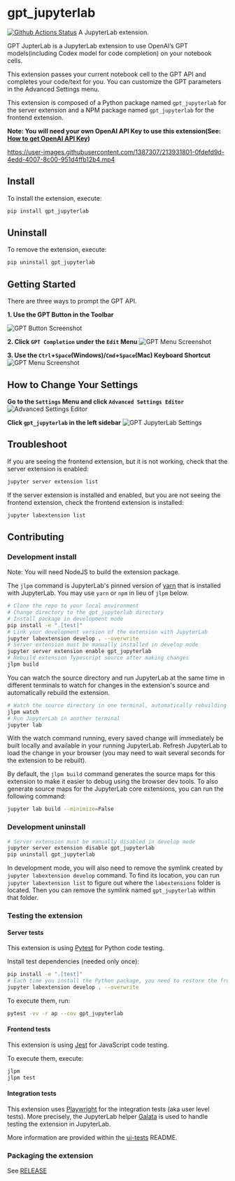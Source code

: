 # gpt_jupyterlab

[![Github Actions Status](https://github.com/henshinger/gpt-jupyterlab/workflows/Build/badge.svg)](https://github.com/henshinger/gpt-jupyterlab/actions/workflows/build.yml)
A JupyterLab extension.

GPT JupterLab is a JupyterLab extension to use OpenAI’s GPT models(including Codex model for code completion) on your notebook cells.

This extension passes your current notebook cell to the GPT API and completes your code/text for you. You can customize the GPT parameters in the Advanced Settings menu.

This extension is composed of a Python package named `gpt_jupyterlab`
for the server extension and a NPM package named `gpt_jupyterlab`
for the frontend extension.

**Note: You will need your own OpenAI API Key to use this extension(See: [How to get OpenAI API Key](#https://www.youtube.com/watch?v=_vEJ07K0VPs))**

https://user-images.githubusercontent.com/1387307/213931801-0fdefd9d-4edd-4007-8c00-951d4ffb12b4.mp4

## Install

To install the extension, execute:

```bash
pip install gpt_jupyterlab
```

## Uninstall

To remove the extension, execute:

```bash
pip uninstall gpt_jupyterlab
```

## Getting Started

There are three ways to prompt the GPT API.

**1. Use the GPT Button in the Toolbar**

![GPT Button Screenshot](https://user-images.githubusercontent.com/1387307/213923948-863b7e28-f956-4c8c-b27b-959551952b39.png)

**2. Click `GPT Completion` under the `Edit` Menu**
![GPT Menu Screenshot](https://user-images.githubusercontent.com/1387307/213923950-bacaf820-ecb2-4220-984f-cd2b8bd69ce5.png)

**3. Use the `Ctrl`+`Space`(Windows)/`Cmd`+`Space`(Mac) Keyboard Shortcut**
![GPT Menu Screenshot](https://user-images.githubusercontent.com/1387307/213923950-bacaf820-ecb2-4220-984f-cd2b8bd69ce5.png)

## How to Change Your Settings

**Go to the `Settings` Menu and click `Advanced Settings Editor`**
![Advanced Settings Editor](https://user-images.githubusercontent.com/1387307/213924568-76b150f5-9def-427b-8a89-22ef357758ff.png)

**Click `gpt_jupyterlab` in the left sidebar**
![GPT JupyterLab Settings](https://user-images.githubusercontent.com/1387307/213924690-2df6cb67-1197-433f-afe7-42af3474767d.png)

## Troubleshoot

If you are seeing the frontend extension, but it is not working, check
that the server extension is enabled:

```bash
jupyter server extension list
```

If the server extension is installed and enabled, but you are not seeing
the frontend extension, check the frontend extension is installed:

```bash
jupyter labextension list
```

## Contributing

### Development install

Note: You will need NodeJS to build the extension package.

The `jlpm` command is JupyterLab's pinned version of
[yarn](https://yarnpkg.com/) that is installed with JupyterLab. You may use
`yarn` or `npm` in lieu of `jlpm` below.

```bash
# Clone the repo to your local environment
# Change directory to the gpt_jupyterlab directory
# Install package in development mode
pip install -e ".[test]"
# Link your development version of the extension with JupyterLab
jupyter labextension develop . --overwrite
# Server extension must be manually installed in develop mode
jupyter server extension enable gpt_jupyterlab
# Rebuild extension Typescript source after making changes
jlpm build
```

You can watch the source directory and run JupyterLab at the same time in different terminals to watch for changes in the extension's source and automatically rebuild the extension.

```bash
# Watch the source directory in one terminal, automatically rebuilding when needed
jlpm watch
# Run JupyterLab in another terminal
jupyter lab
```

With the watch command running, every saved change will immediately be built locally and available in your running JupyterLab. Refresh JupyterLab to load the change in your browser (you may need to wait several seconds for the extension to be rebuilt).

By default, the `jlpm build` command generates the source maps for this extension to make it easier to debug using the browser dev tools. To also generate source maps for the JupyterLab core extensions, you can run the following command:

```bash
jupyter lab build --minimize=False
```

### Development uninstall

```bash
# Server extension must be manually disabled in develop mode
jupyter server extension disable gpt_jupyterlab
pip uninstall gpt_jupyterlab
```

In development mode, you will also need to remove the symlink created by `jupyter labextension develop`
command. To find its location, you can run `jupyter labextension list` to figure out where the `labextensions`
folder is located. Then you can remove the symlink named `gpt_jupyterlab` within that folder.

### Testing the extension

#### Server tests

This extension is using [Pytest](https://docs.pytest.org/) for Python code testing.

Install test dependencies (needed only once):

```sh
pip install -e ".[test]"
# Each time you install the Python package, you need to restore the front-end extension link
jupyter labextension develop . --overwrite
```

To execute them, run:

```sh
pytest -vv -r ap --cov gpt_jupyterlab
```

#### Frontend tests

This extension is using [Jest](https://jestjs.io/) for JavaScript code testing.

To execute them, execute:

```sh
jlpm
jlpm test
```

#### Integration tests

This extension uses [Playwright](https://playwright.dev/docs/intro) for the integration tests (aka user level tests).
More precisely, the JupyterLab helper [Galata](https://github.com/jupyterlab/jupyterlab/tree/master/galata) is used to handle testing the extension in JupyterLab.

More information are provided within the [ui-tests](./ui-tests/README.md) README.

### Packaging the extension

See [RELEASE](RELEASE.md)

